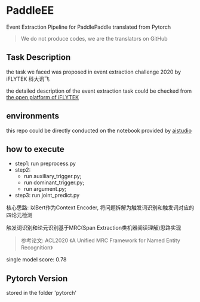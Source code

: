 # PaddleEE
Event Extraction Pipeline for PaddlePaddle translated from Pytorch
> We do not produce codes, we are the translators on GitHub

## Task Description
the task we faced was proposed in event extraction challenge 2020 by iFLYTEK 科大讯飞

the detailed description of the event extraction task could be checked from [the open platform of iFLYTEK](http://challenge.xfyun.cn/topic/info?type=hotspot)

## environments
this repo could be directly conducted on the notebook provided by [aistudio](https://aistudio.baidu.com/aistudio/usercenter)

## how to execute
- step1: run preprocess.py
- step2: 
    - run auxiliary_trigger.py;
    - run dominant_trigger.py;
    - run argument.py;
- step3: run joint_predict.py

核心思路: 以Bert作为Context Encoder, 将问题拆解为触发词识别和触发词对应的四论元检测

触发词识别和论元识别基于MRC(Span Extraction类机器阅读理解)思路实现

>参考论文: ACL2020 《A Unified MRC Framework for Named Entity Recognition》

single model score: 0.78

## Pytorch Version
stored in the folder 'pytorch'


